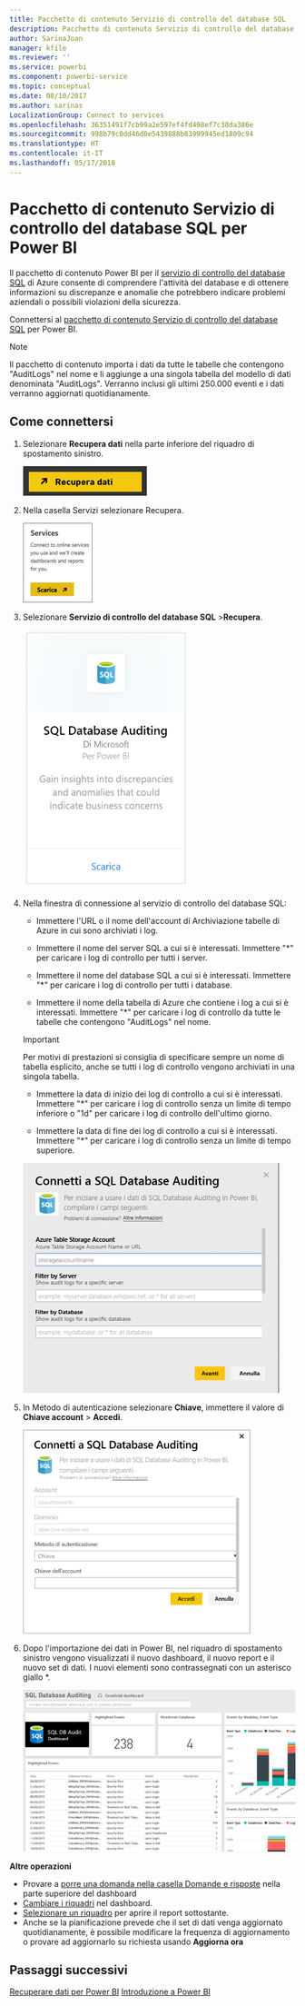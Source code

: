 ```yaml
---
title: Pacchetto di contenuto Servizio di controllo del database SQL
description: Pacchetto di contenuto Servizio di controllo del database SQL per Power BI
author: SarinaJoan
manager: kfile
ms.reviewer: ''
ms.service: powerbi
ms.component: powerbi-service
ms.topic: conceptual
ms.date: 08/10/2017
ms.author: sarinas
LocalizationGroup: Connect to services
ms.openlocfilehash: 36351491f7cb99a2e597ef4fd498ef7c38da386e
ms.sourcegitcommit: 998b79c0dd46d0e5439888b83999945ed1809c94
ms.translationtype: HT
ms.contentlocale: it-IT
ms.lasthandoff: 05/17/2018
---
```

# <a name="sql-database-auditing-content-pack-for-power-bi"></a>Pacchetto di contenuto Servizio di controllo del database SQL per Power BI
Il pacchetto di contenuto Power BI per il [servizio di controllo del database SQL](http://azure.microsoft.com/documentation/articles/sql-database-auditing-get-started/) di Azure consente di comprendere l'attività del database e di ottenere informazioni su discrepanze e anomalie che potrebbero indicare problemi aziendali o possibili violazioni della sicurezza. 

Connettersi al [pacchetto di contenuto Servizio di controllo del database SQL](https://app.powerbi.com/getdata/services/sql-db-auditing) per Power BI.

>[!NOTE]
>Il pacchetto di contenuto importa i dati da tutte le tabelle che contengono "AuditLogs" nel nome e li aggiunge a una singola tabella del modello di dati denominata "AuditLogs". Verranno inclusi gli ultimi 250.000 eventi e i dati verranno aggiornati quotidianamente.

## <a name="how-to-connect"></a>Come connettersi
1. Selezionare **Recupera dati** nella parte inferiore del riquadro di spostamento sinistro.
   
   ![](media/service-connect-to-azure-sql-database-auditing/pbi_getdata.png) 
2. Nella casella Servizi selezionare Recupera.
   
   ![](media/service-connect-to-azure-sql-database-auditing/pbi_getservices.png) 
3. Selezionare **Servizio di controllo del database SQL** \>**Recupera**.
   
   ![](media/service-connect-to-azure-sql-database-auditing/sqldbaudit.png)
4. Nella finestra di connessione al servizio di controllo del database SQL:
   
   - Immettere l'URL o il nome dell'account di Archiviazione tabelle di Azure in cui sono archiviati i log.
   
   - Immettere il nome del server SQL a cui si è interessati. Immettere "\*" per caricare i log di controllo per tutti i server.
   
   - Immettere il nome del database SQL a cui si è interessati. Immettere "\*" per caricare i log di controllo per tutti i database.
   
   - Immettere il nome della tabella di Azure che contiene i log a cui si è interessati. Immettere "\*" per caricare i log di controllo da tutte le tabelle che contengono "AuditLogs" nel nome.
   
   >[!IMPORTANT]
   >Per motivi di prestazioni si consiglia di specificare sempre un nome di tabella esplicito, anche se tutti i log di controllo vengono archiviati in una singola tabella.
   
   - Immettere la data di inizio dei log di controllo a cui si è interessati. Immettere "\*" per caricare i log di controllo senza un limite di tempo inferiore o "1d" per caricare i log di controllo dell'ultimo giorno.
   
   - Immettere la data di fine dei log di controllo a cui si è interessati. Immettere "\*" per caricare i log di controllo senza un limite di tempo superiore.
   
   ![](media/service-connect-to-azure-sql-database-auditing/dbauditing_param.png)
5. In Metodo di autenticazione selezionare **Chiave**, immettere il valore di **Chiave account** \> **Accedi**.
   
   ![](media/service-connect-to-azure-sql-database-auditing/pbi_sqlauditing3.png)
6. Dopo l'importazione dei dati in Power BI, nel riquadro di spostamento sinistro vengono visualizzati il nuovo dashboard, il nuovo report e il nuovo set di dati. I nuovi elementi sono contrassegnati con un asterisco giallo \*.
   
   ![](media/service-connect-to-azure-sql-database-auditing/pbi_sqldbauditingnewdash.png)

**Altre operazioni**

* Provare a [porre una domanda nella casella Domande e risposte](power-bi-q-and-a.md) nella parte superiore del dashboard
* [Cambiare i riquadri](service-dashboard-edit-tile.md) nel dashboard.
* [Selezionare un riquadro](service-dashboard-tiles.md) per aprire il report sottostante.
* Anche se la pianificazione prevede che il set di dati venga aggiornato quotidianamente, è possibile modificare la frequenza di aggiornamento o provare ad aggiornarlo su richiesta usando **Aggiorna ora**

## <a name="next-steps"></a>Passaggi successivi
[Recuperare dati per Power BI](service-get-data.md)
[Introduzione a Power BI](service-get-started.md)
